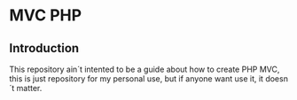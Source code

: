 # MVC PHP
## Introduction
This repository ain´t intented to be a guide about how to create PHP MVC, this is just repository for my personal use, but if anyone want use it, it doesn´t matter.
